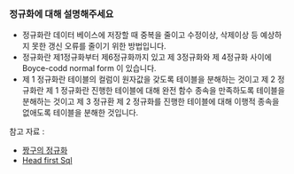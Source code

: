 ### 정규화에 대해 설명해주세요 

- 정규화란 데이터 베이스에 저장할 때 중복을 줄이고 수정이상, 삭제이상 등 예상하지 못한 갱신 오류를 줄이기 위한 방법입니다. 
- 정규화란 제1정규화부터 제6정규화까지 있고 제 3정규화와 제 4정규화 사이에 Boyce-codd normal form 이 있습니다. 
- 제 1 정규화란 테이블의 컬럼이 원자값을 갖도록 테이블을 분해하는 것이고 
제 2 정규화란 제 1 정규화란 진행한 테이블에 대해 완전 함수 종속을 만족하도록 테이블을 분해하는 것이고 
제 3 정규환 제 2 정규화를 진행한 테이블에 대해 이행적 종속을 없애도록 테이블을 분해한 것입니다.

참고 자료 : 
- [짱구의 정규화](https://www.youtube.com/watch?v=DHyYQod48pk&t=306s)
- [Head first Sql](https://dump.nrgs.org/bakerscollege/drmfree/General%20Programming/Head%20First/headfirstsql_ebook.pdf)
